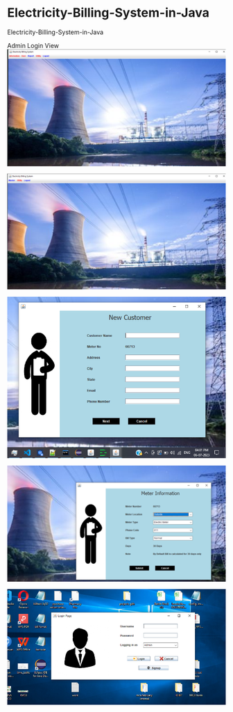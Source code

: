 # Electricity-Billing-System-in-Java
Electricity-Billing-System-in-Java

Admin Login View 
![Electricity-Billing-System-in-java](/public/1.png)


![Electricity-Billing-System-in-java](/public/2.png)


![Electricity-Billing-System-in-java](/public/3.png)

![Electricity-Billing-System-in-java](/public/4.png)

![Electricity-Billing-System-in-java](/public/5.png)

